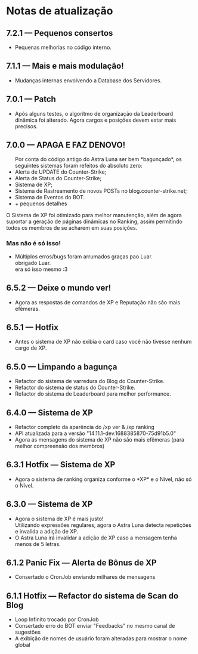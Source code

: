 <h1>Notas de atualização</h1>

<div>
<h2> 7.2.1 — Pequenos consertos</h2>
</div>
<ul>
<li>
Pequenas melhorias no código interno.
</li>
</ul>

<div>
<h2> 7.1.1 — Mais e mais modulação!</h2>
</div>
<ul>
<li>
Mudanças internas envolvendo a Database dos Servidores. 
</li>
</ul>

<div>
<h2> 7.0.1 — Patch</h2>
</div>
<ul>
<li>
Após alguns testes, o algorítmo de organização da Leaderboard dinâmica foi alterado.
Agora cargos e posições devem estar mais precisos.
</li>
</ul>

<div>
<h2>7.0.0 — APAGA E FAZ DENOVO!</h2>
</div>
<ul>
Por conta do código antigo do Astra Luna ser bem *bagunçado*, os seguintes sistemas foram refeitos do absoluto zero:
<li>
Alerta de UPDATE do Counter-Strike;
</li>
<li>
Alerta de Status do Counter-Strike;
</li>
<li>
Sistema de XP;
</li>
<li>
Sistema de Rastreamento de novos POSTs no blog.counter-strike.net;
</li>
<li>
Sistema de Eventos do BOT.
</li>
<li>
+ pequenos detalhes
</li>
</ul>
O Sistema de XP foi otimizado para melhor manutenção, além de
agora suportar a geração de páginas dinâmicas no Ranking, assim permitindo todos os membros de se acharem em suas posições.
<h3> Mas não é só isso!</h3>
<ul> 
<li>
Múltiplos erros/bugs foram arrumados graças pao Luar.
</li>
obrigado Luar.<br>
era só isso mesmo :3
</ul>

<div>
<h2>6.5.2 — Deixe o mundo ver!</h2>
</div>
<ul>
<li>
Agora as respostas de comandos de XP e Reputação não são mais efêmeras.
</li>
</ul>

<div>
<h2>6.5.1 — Hotfix</h2>
</div>
<ul>
<li>
Antes o sistema de XP não exibia o card caso você não tivesse nenhum cargo de XP.
</li>
</ul>

<div>
<h2>6.5.0 — Limpando a bagunça</h2>
</div>
<ul>
<li>
Refactor do sistema de varredura do Blog do Counter-Strike.
</li>

<li>
Refactor do sistema de status do Counter-Strike.
</li>
<li>
Refactor do sistema de Leaderboard para melhor performance.
</li>
</ul>

<div>
<h2>6.4.0 — Sistema de XP</h2>
</div>
<ul>
<li>
Refactor completo da aparência do /xp ver & /xp ranking
</li>
<li>
API atualizada para a versão "14.11.1-dev.1688385870-75d91b5.0" 
</li>
<li>
Agora as mensagens do sistema de XP não são mais efêmeras (para melhor compreensão dos membros)
</li>
</ul>

<div>
<h2>6.3.1 Hotfix — Sistema de XP</h2>
</div>
<ul>
<li>Agora o sistema de ranking organiza conforme o *XP* e o Nível, não só o Nível.</li>
</ul>

<div>
<h2>6.3.0 — Sistema de XP</h2>
</div>
<ul>
<li> Agora o sistema de XP é mais justo! <br>
Utilizando expressões regulares, agora o Astra Luna detecta repetições e invalida a adição de XP.
</li>
<li>
O Astra Luna irá invalidar a adição de XP caso a mensagem tenha menos de 5 letras. 
</li>
</ul>

<div>
<h2>6.1.2 Panic Fix — Alerta de Bônus de XP</h2>
</div>
<ul>
<li> Consertado o CronJob enviando milhares de mensagens</li>
</ul>

<div>
<h2>6.1.1 Hotfix — Refactor do sistema de Scan do Blog</h2>
</div>
<ul>
<li> Loop Infinito trocado por CronJob</li>
<li> Consertado erro do BOT enviar "Feedbacks" no mesmo canal de sugestões </li>
<li> A exibição de nomes de usuário foram alteradas para mostrar o nome global </li>
</ul>
